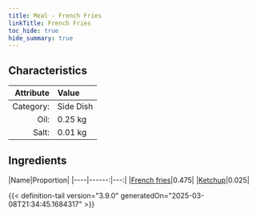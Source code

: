 ```yaml
---
title: Meal - French Fries
linkTitle: French Fries
toc_hide: true
hide_summary: true
---
```

<!-- This is generated by the MarsSim HelpGenertor, do not edit. -->


## Characteristics

| Attribute   | Value |
|--------:|:------|
|Category:|Side Dish|
|Oil:|0.25 kg|
|Salt:|0.01 kg|

## Ingredients

|Name|Proportion|
|----|------:|---:|
|[French fries](/docs/definitions/resource/french-fries)|0.475|
|[Ketchup](/docs/definitions/resource/ketchup)|0.025|




{{< definition-tail version="3.9.0" generatedOn="2025-03-08T21:34:45.1684317" >}}

